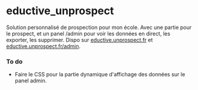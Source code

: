 # eductive_unprospect
Solution personnalisé de prospection pour mon école. Avec une partie pour le prospect, et un panel /admin pour voir les données en direct, les exporter, les supprimer.
Dispo sur [eductive.unprospect.fr] et [eductive.unprospect.fr/admin].

### To do
- Faire le CSS pour la partie dynamique d'affichage des données sur le panel admin.


[eductive.unprospect.fr]: https://eductive.unprospect.fr
[eductive.unprospect.fr/admin]: https://eductive.unprospect.fr/admin

